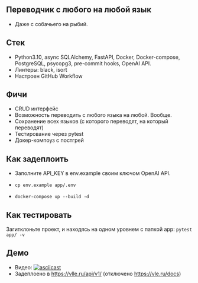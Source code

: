 ## Переводчик с любого на любой язык

- Даже с собачьего на рыбий.

## Стек

- Python3.10, async SQLAlchemy, FastAPI, Docker, Docker-compose, PostgreSQL, psycopg3, pre-commit hooks, OpenAI API.
- Линтеры: black, isort
- Настроен GitHub Workflow

## Фичи
- CRUD интерфейс
- Возможность переводить с любого языка на любой. Вообще.
- Сохранение всех языков (с которого переводят, на который переводят)
- Тестирование через pytest
- Докер-компоуз с постгрей

## Как задеплоить

- Заполните API_KEY в env.example своим ключом OpenAI API.

- ``` cp env.example app/.env ```
- ``` docker-compose up --build -d ```

## Как тестировать
Загитклоньте проект, и находясь на одном уровнем с папкой app:
``` pytest app/ -v ```

## Демо

- Видео: [![asciicast](https://asciinema.org/a/uHUhxR2IgNQwKERDord4cgd6g.svg)](https://asciinema.org/a/uHUhxR2IgNQwKERDord4cgd6g)
- Задеплоено в https://vlle.ru/api/v1/ (отключено https://vle.ru/docs)
